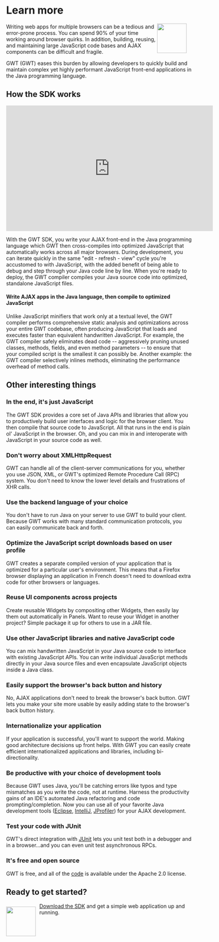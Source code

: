 <style>

div.diagram img {
  margin: 20px;
}

.contents {
  border: none;
}

.contents td {
  border: none;
}

.contents .header {
  font-weight: bold;
}

.flow-img {
  float: left;
  margin: 5px 0px 10px 0px;
  width: 80px;
  height: 80px;
}

.flow {
  margin-left: 85px;
}

.gwt-tools {
  margin-left: 90px;
}

.gwt-tools-head {
  font-weight: bold;
  font-size: 110%;
  margin-bottom: 0.2em;
}
</style>

Learn more
===

<img src="images/sdk-sm.png" style="float: right; width: 80px; height: 80px;
margin-right: 15px;" />

Writing web apps for multiple browsers can be a tedious and error-prone process. You can spend 90% of your time working around browser quirks. In addition, building, reusing, and maintaining large JavaScript code bases and AJAX components can be difficult and fragile. 

GWT (GWT) eases this burden by allowing developers to quickly build and maintain complex yet highly performant JavaScript front-end applications in the Java programming language.

<a name="how"></a>

## How the SDK works

<div>
<object width="560" height="340"><param name="movie" value="https://www.youtube.com/v/ShkYDPN5Knc&hl=en_US&fs=1&"></param><param name="allowFullScreen" value="true"></param><param name="allowscriptaccess" value="always"></param><embed src="https://www.youtube.com/v/ShkYDPN5Knc&hl=en_US&fs=1&" type="application/x-shockwave-flash" allowscriptaccess="always" allowfullscreen="true" width="560" height="340"></embed></object>
</div>

With the GWT SDK, you write your AJAX front-end in the Java programming language which GWT then cross-compiles into optimized JavaScript that automatically works across all major browsers. During development, you can iterate quickly in the same "edit - refresh - view" cycle you're accustomed to with JavaScript, with the added benefit of being able to debug and step through your Java code line by line. When you're ready to deploy, the GWT compiler compiles your Java source code into optimized, standalone JavaScript files.

<a name="write"></a>

#### Write AJAX apps in the Java language, then compile to optimized JavaScript

Unlike JavaScript minifiers that work only at a textual level, the GWT compiler performs comprehensive static analysis and optimizations across your entire GWT codebase, often producing JavaScript that loads and executes faster than equivalent handwritten JavaScript. For example, the GWT compiler safely eliminates dead code -- aggressively pruning unused classes, methods, fields, and even method parameters -- to ensure that your compiled script is the smallest it can possibly be. Another example: the GWT compiler selectively inlines methods, eliminating the performance overhead of method calls.  

## Other interesting things

### In the end, it's just JavaScript

The GWT SDK provides a core set of Java APIs and libraries that allow you to productively build user interfaces and logic for the browser client. You then compile that source code to JavaScript. All that runs in the end is plain ol' JavaScript in the browser. Oh, and you can mix in and interoperate with JavaScript in your source code as well. 

### Don't worry about XMLHttpRequest

GWT can handle all of the client-server communications for you, whether you use JSON, XML, or GWT's optimized Remote Procedure Call (RPC) system. You don't need to know the lower level details and frustrations of XHR calls.

### Use the backend language of your choice

You don't have to run Java on your server to use GWT to build your client. Because GWT works with many standard communication protocols, you can easily communicate back and forth. 

### Optimize the JavaScript script downloads based on user profile

GWT creates a separate compiled version of your application that is optimized for a particular user's environment.  This means that a Firefox browser displaying an application in French doesn't need to download extra code for other browsers or languages.

### Reuse UI components across projects

Create reusable Widgets by compositing other Widgets, then easily lay them out automatically in Panels.  Want to reuse your Widget in another project? Simple package it up for others to use in a JAR file.

### Use other JavaScript libraries and native JavaScript code

You can mix handwritten JavaScript in your Java source code to interface with existing JavaScript APIs.  You can write individual JavaScript methods directly in your Java source files and even encapsulate JavaScript objects inside a Java class.

### Easily support the browser's back button and history

No, AJAX applications don't need to break the browser's back button. GWT lets you make your site more usable by easily adding state to the browser's back button history.

### Internationalize your application

If your application is successful, you'll want to support the world. Making good architecture decisions up front helps. With GWT you can easily create efficient internationalized applications and libraries, including bi-directionality.

### Be productive with your choice of development tools

Because GWT uses Java, you'll be catching errors like typos and type mismatches as you write the code, not at runtime.  Harness the productivity gains of an IDE's automated Java refactoring and code prompting/completion. Now you can use all of your favorite Java development tools
([Eclipse](http://www.eclipse.org/), [IntelliJ](http://www.jetbrains.com/idea/), [JProfiler](http://www.ej-technologies.com/products/jprofiler/overview.html)) for your AJAX development. 

### Test your code with JUnit

GWT's direct integration with [JUnit](http://www.junit.org/) lets you unit test both in a debugger and in a browser...and you can even unit test asynchronous RPCs.

### It's free and open source

GWT is free, and all of the [code](https://gwt.googlesource.com/) is available under the Apache 2.0 license.

## Ready to get started?

<a href="gettingstarted.html">
  <img src="images/arrow-md.png" style="float: left; margin:10px 10px 0px 0px; border-style:none; width: 80px; height: 80px" />
</a>

[Download the SDK](gettingstarted.html) and get a simple web application up and running.
